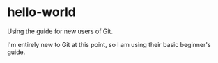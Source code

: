 # hello-world
Using the guide for new users of Git.

I'm entirely new to Git at this point, so I am using their basic beginner's guide. 
